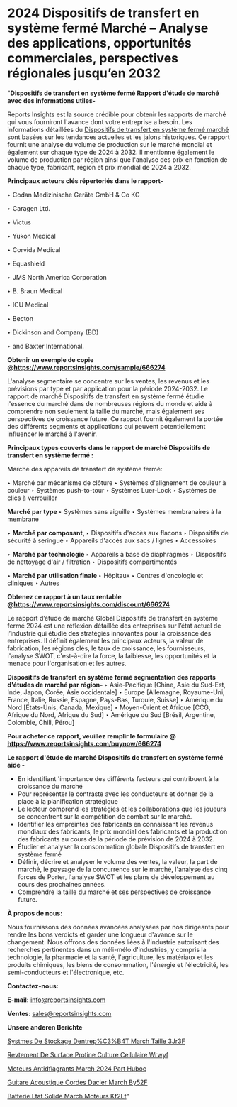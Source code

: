 # 2024 Dispositifs de transfert en système fermé Marché – Analyse des applications, opportunités commerciales, perspectives régionales jusqu’en 2032

"<strong>Dispositifs de transfert en système fermé Rapport d'étude de marché avec des informations utiles-</strong>

Reports Insights est la source crédible pour obtenir les rapports de marché qui vous fourniront l'avance dont votre entreprise a besoin. Les informations détaillées du <a href=https://www.reportsinsights.com/sample/666274>Dispositifs de transfert en système fermé marché</a> sont basées sur les tendances actuelles et les jalons historiques. Ce rapport fournit une analyse du volume de production sur le marché mondial et également sur chaque type de 2024 à 2032. Il mentionne également le volume de production par région ainsi que l'analyse des prix en fonction de chaque type, fabricant, région et prix mondial de 2024 à 2032.

<b>Principaux acteurs clés répertoriés dans le rapport-</b>

‣ Codan Medizinische Geräte GmbH & Co KG

‣ Caragen Ltd.

‣ Victus

‣ Yukon Medical

‣ Corvida Medical

‣ Equashield

‣ JMS North America Corporation

‣ B. Braun Medical

‣ ICU Medical

‣ Becton

‣ Dickinson and Company (BD)

‣ and Baxter International.

<strong><b>Obtenir un exemple de copie @</b></strong><a href=https://www.reportsinsights.com/sample/666274><strong><b>https://www.reportsinsights.com/sample/666274</b></strong></a>

L'analyse segmentaire se concentre sur les ventes, les revenus et les prévisions par type et par application pour la période 2024-2032. Le rapport de marché Dispositifs de transfert en système fermé étudie l'essence du marché dans de nombreuses régions du monde et aide à comprendre non seulement la taille du marché, mais également ses perspectives de croissance future. Ce rapport fournit également la portée des différents segments et applications qui peuvent potentiellement influencer le marché à l'avenir.

<strong>Principaux types couverts dans le rapport de marché Dispositifs de transfert en système fermé :</strong>

Marché des appareils de transfert de système fermé:

‣  Marché par mécanisme de clôture
‣ Systèmes d'alignement de couleur à couleur
‣ Systèmes push-to-tour
‣ Systèmes Luer-Lock
‣ Systèmes de clics à verrouiller

<strong>Marché par type </strong>
‣ Systèmes sans aiguille
‣ Systèmes membranaires à la membrane

‣  <strong> Marché par composant, </strong>
‣ Dispositifs d'accès aux flacons
‣ Dispositifs de sécurité à seringue
‣ Appareils d'accès aux sacs / lignes
‣ Accessoires

‣  <strong> Marché par technologie </strong>
‣ Appareils à base de diaphragmes
‣ Dispositifs de nettoyage d'air / filtration
‣ Dispositifs compartimentés

‣  <strong> <strong> Marché par utilisation finale </strong> </strong>
‣ Hôpitaux
‣ Centres d'oncologie et cliniques
‣ Autres

<strong><b>Obtenez ce rapport à un taux rentable @</b></strong><a href=https://www.reportsinsights.com/discount/666274><strong><b>https://www.reportsinsights.com/discount/666274</b></strong></a>

Le rapport d’étude de marché Global Dispositifs de transfert en système fermé 2024 est une réflexion détaillée des entreprises sur l’état actuel de l’industrie qui étudie des stratégies innovantes pour la croissance des entreprises. Il définit également les principaux acteurs, la valeur de fabrication, les régions clés, le taux de croissance, les fournisseurs, l'analyse SWOT, c'est-à-dire la force, la faiblesse, les opportunités et la menace pour l'organisation et les autres.

<strong>Dispositifs de transfert en système fermé segmentation des rapports d'études de marché par région-</strong>
‣ Asie-Pacifique [Chine, Asie du Sud-Est, Inde, Japon, Corée, Asie occidentale]
‣ Europe [Allemagne, Royaume-Uni, France, Italie, Russie, Espagne, Pays-Bas, Turquie, Suisse]
‣ Amérique du Nord [États-Unis, Canada, Mexique]
‣ Moyen-Orient et Afrique [CCG, Afrique du Nord, Afrique du Sud]
‣ Amérique du Sud [Brésil, Argentine, Colombie, Chili, Pérou]

<strong>Pour acheter ce rapport, veuillez remplir le formulaire @   <a href=https://www.reportsinsights.com/buynow/666274>https://www.reportsinsights.com/buynow/666274</a></strong>

<strong>Le rapport d'étude de marché Dispositifs de transfert en système fermé aide -</strong>
<ul>
  <li>En identifiant 'importance des différents facteurs qui contribuent à la croissance du marché</li>
  <li>Pour représenter le contraste avec les conducteurs et donner de la place à la planification stratégique</li>
  <li>Le lecteur comprend les stratégies et les collaborations que les joueurs se concentrent sur la compétition de combat sur le marché.</li>
  <li>Identifier les empreintes des fabricants en connaissant les revenus mondiaux des fabricants, le prix mondial des fabricants et la production des fabricants au cours de la période de prévision de 2024 à 2032.</li>
  <li>Étudier et analyser la consommation globale Dispositifs de transfert en système fermé</li>
  <li>Définir, décrire et analyser le volume des ventes, la valeur, la part de marché, le paysage de la concurrence sur le marché, l'analyse des cinq forces de Porter, l'analyse SWOT et les plans de développement au cours des prochaines années.</li>
  <li>Comprendre la taille du marché et ses perspectives de croissance future.</li>
</ul>
<strong>À propos de nous:</strong>

Nous fournissons des données avancées analysées par nos dirigeants pour rendre les bons verdicts et garder une longueur d'avance sur le changement. Nous offrons des données liées à l'industrie autorisant des recherches pertinentes dans un méli-mélo d'industries, y compris la technologie, la pharmacie et la santé, l'agriculture, les matériaux et les produits chimiques, les biens de consommation, l'énergie et l'électricité, les semi-conducteurs et l'électronique, etc.

<strong>Contactez-nous:</strong>

<strong>E-mail:</strong> <a href=mailto:info@reportsinsights.com>info@reportsinsights.com</a>

<strong>Ventes</strong>: <a href=mailto:sales@reportsinsights.com>sales@reportsinsights.com</a>

<strong>Unsere anderen Berichte</strong>

<a href=https://www.linkedin.com/pulse/syst%C3%A8mes-de-stockage-dentrep%C3%B4t-march%C3%A9-taille-3jr3f/>Systmes De Stockage Dentrep%C3%B4T March Taille 3Jr3F</a>

<a href=https://www.linkedin.com/pulse/rev%C3%AAtement-de-surface-prot%C3%A9ine-culture-cellulaire-wrwyf/>Revtement De Surface Protine Culture Cellulaire Wrwyf</a>

<a href=https://www.linkedin.com/pulse/moteurs-antid%C3%A9flagrants-march%C3%A9-2024-part-huboc/>Moteurs Antidflagrants March 2024 Part Huboc</a>

<a href=https://www.linkedin.com/pulse/guitare-acoustique-%C3%A0-cordes-dacier-march%C3%A9-by52f/>Guitare Acoustique  Cordes Dacier March By52F</a>

<a href=https://www.linkedin.com/pulse/batterie-%C3%A0-l%C3%A9tat-solide-march%C3%A9-moteurs-kf2lf/>Batterie  Ltat Solide March Moteurs Kf2Lf</a>"
